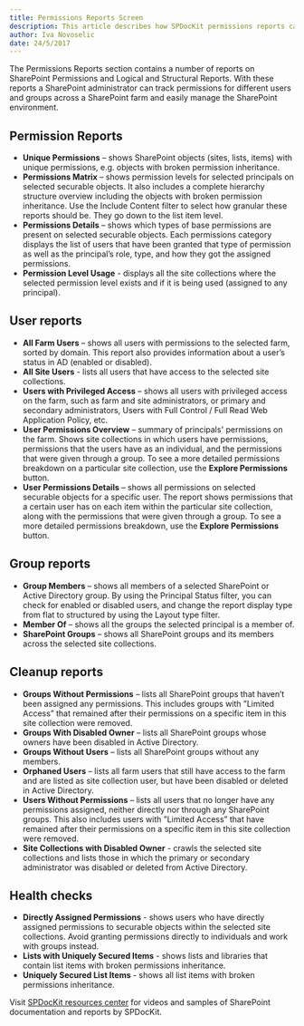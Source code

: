 ```yaml
---
title: Permissions Reports Screen
description: This article describes how SPDocKit permissions reports can help administrators track permissions for different users and groups across a SharePoint farm and easily manage the SharePoint environment.
author: Iva Novoselic
date: 24/5/2017
---
```


The Permissions Reports section contains a number of reports on SharePoint Permissions and Logical and Structural Reports. With these reports a SharePoint administrator can track permissions for different users and groups across a SharePoint farm and easily manage the SharePoint environment.

## Permission Reports
* __Unique Permissions__ – shows SharePoint objects (sites, lists, items) with unique permissions, e.g. objects with broken permission inheritance.  
* __Permissions Matrix__ – shows permission levels for selected principals on selected securable objects. It also includes a complete hierarchy structure overview including the objects with broken permission inheritance. Use the Include Content filter to select how granular these reports should be. They go down to the list item level. 
* __Permissions Details__ – shows which types of base permissions are present on selected securable objects. Each permissions category displays the list of users that have been granted that type of permission as well as the principal’s role, type, and how they got the assigned permissions.  
* __Permission Level Usage__ - displays all the site collections where the selected permission level exists and if it is being used (assigned to any principal).

## User reports
* __All Farm Users__ – shows all users with permissions to the selected farm, sorted by domain. This report also provides information about a user’s status in AD (enabled or disabled).  
* __All Site Users__ - lists all users that have access to the selected site collections. 
* __Users with Privileged Access__ – shows all users with privileged access on the farm, such as farm and site administrators, or primary and secondary administrators, Users with Full Control / Full Read Web Application Policy, etc. 
* __User Permissions Overview__ – summary of principals' permissions on the farm. Shows site collections in which users have permissions, permissions that the users have as an individual, and the permissions that were given through a group. To see a more detailed permissions breakdown on a particular site collection, use the __Explore Permissions__ button.  
* __User Permissions Details__ – shows all permissions on selected securable objects for a specific user. The report shows permissions that a certain user has on each item within the particular site collection, along with the permissions that were given through a group. To see a more detailed permissions breakdown, use the __Explore Permissions__ button.

## Group reports
* __Group Members__ – shows all members of a selected SharePoint or Active Directory group. By using the Principal Status filter, you can check for enabled or disabled users, and change the report display type from flat to structured by using the Layout type filter.  
* __Member Of__ – shows all the groups the selected principal is a member of.
* __SharePoint Groups__ – shows all SharePoint groups and its members across the selected site collections.

## Cleanup reports
* __Groups Without Permissions__ – lists all SharePoint groups that haven’t been assigned any permissions. This includes groups with ”Limited Access” that remained after their permissions on a specific item in this site collection were removed.
* __Groups With Disabled Owner__ – lists all SharePoint groups whose owners have been disabled in Active Directory.  
* __Groups Without Users__ – lists all SharePoint groups without any members.  
* __Orphaned Users__ – lists all farm users that still have access to the farm and are listed as site collection user, but have been disabled or deleted in Active Directory.  
* __Users Without Permissions__ – lists all users that no longer have any permissions assigned, neither directly nor through any SharePoint groups. This also includes users with ”Limited Access” that have remained after their permissions on a specific item in this site collection were removed.
* __Site Collections with Disabled Owner__ - crawls the selected site collections and lists those in which the primary or secondary administrator was disabled or deleted from Active Directory.  

## Health checks
* __Directly Assigned Permissions__ - shows users who have directly assigned permissions to securable objects within the selected site collections. Avoid granting permissions directly to individuals and work with groups instead.
* __Lists with Uniquely Secured Items__ - shows lists and libraries that contain list items with broken permissions inheritance. 
* __Uniquely Secured List Items__ - shows all list items with broken permissions inheritance.


Visit [SPDocKit resources center](https://www.syskit.com/products/spdockit/resources/) for videos and samples of SharePoint documentation and reports by SPDocKit.

